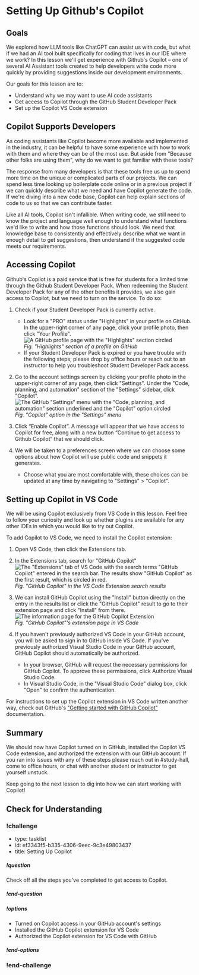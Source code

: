 # Setting Up Github's Copilot

## Goals

We explored how LLM tools like ChatGPT can assist us with code, but what if we had an AI tool built specifically for coding that lives in our IDE where we work? In this lesson we'll get experience with Github's Copilot – one of several AI Assistant tools created to help developers write code more quickly by providing suggestions inside our development environments. 

Our goals for this lesson are to:
- Understand why we may want to use AI code assistants
- Get access to Copilot through the GitHub Student Developer Pack
- Set up the Copilot VS Code extension

## Copilot Supports Developers

As coding assistants like Copilot become more available and implemented in the industry, it can be helpful to have some experience with how to work with them and where they can be of the most use. But aside from "Because other folks are using them", why do we want to get familiar with these tools? 

The response from many developers is that these tools free us up to spend more time on the unique or complicated parts of our projects. We can spend less time looking up boilerplate code online or in a previous project if we can quickly describe what we need and have Copilot generate the code. If we're diving into a new code base, Copilot can help explain sections of code to us so that we can contribute faster. 

Like all AI tools, Copilot isn't infallible. When writing code, we still need to know the project and language well enough to understand what functions we'd like to write and how those functions should look. We need that knowledge base to consistently and effectively describe what we want in enough detail to get suggestions, then understand if the suggested code meets our requirements. 

## Accessing Copilot

Github's Copilot is a paid service that is free for students for a limited time through the Github Student Developer Pack. When redeeming the Student Developer Pack for any of the other benefits it provides, we also gain access to Copilot, but we need to turn on the service. To do so:

1. Check if your Student Developer Pack is currently active.
   - Look for a "PRO" status under "Highlights" in your profile on GitHub. In the upper-right corner of any page, click your profile photo, then click "Your Profile".  
   ![A GitHub profile page with the "Highlights" section circled](assets/setting-up-copilot/github-profile-pro-location.png)  
   *Fig. "Highlights" section of a profile on GitHub*
   - If your Student Developer Pack is expired or you have trouble with the following steps, please drop by office hours or reach out to an instructor to help you troubleshoot Student Developer Pack access.

2. Go to the account settings screen by clicking your profile photo in the upper-right corner of any page, then click "Settings". Under the "Code, planning, and automation" section of the "Settings" sidebar, click "Copilot".  
   ![The GitHub "Settings" menu with the "Code, planning, and automation" section underlined and the "Copilot" option circled](assets/setting-up-copilot/github-settings-menu.png)  
   *Fig. "Copilot" option in the "Settings" menu*

3. Click “Enable Copilot”. A message will appear that we have access to Copilot for free, along with a new button “Continue to get access to Github Copilot” that we should click.

4. We will be taken to a preferences screen where we can choose some options about how Copilot will use public code and snippets it generates. 
   - Choose what you are most comfortable with, these choices can be updated at any time by navigating to "Settings" > "Copilot".

## Setting up Copilot in VS Code

We will be using Copilot exclusively from VS Code in this lesson. Feel free to follow your curiosity and look up whether plugins are available for any other IDEs in which you would like to try out Copilot. 

To add Copilot to VS Code, we need to install the Copilot extension:

1. Open VS Code, then click the Extensions tab.
 
2. In the Extensions tab, search for "GitHub Copilot"  
   ![The "Extensions" tab of VS Code with the search terms "GitHub Copilot" entered in the search bar. The results show "GitHub Copilot" as the first result, which is circled in red.](assets/setting-up-copilot/vscode-search-copilot.png)  
   *Fig. "GitHub Copilot" in the VS Code Extension search results*

3. We can install GitHub Copilot using the "Install" button directly on the entry in the results list or click the "GitHub Copilot" result to go to their extension page and click "Install" from there.  
   ![The information page for the GitHub Copilot Extension](assets/setting-up-copilot/vscode-copilot-extension-page.png)  
   *Fig. "GitHub Copilot"'s extension page in VS Code*

4. If you haven't previously authorized VS Code in your GitHub account, you will be asked to sign in to GitHub inside VS Code. If you've previously authorized Visual Studio Code in your GitHub account, GitHub Copilot should automatically be authorized.
   - In your browser, GitHub will request the necessary permissions for GitHub Copilot. To approve these permissions, click Authorize Visual Studio Code.
   - In Visual Studio Code, in the "Visual Studio Code" dialog box, click "Open" to confirm the authentication.

For instructions to set up the Copilot extension in VS Code written another way, check out GitHub's ["Getting started with GitHub Copilot"](https://docs.github.com/en/copilot/using-github-copilot/getting-started-with-github-copilot#installing-the-github-copilot-extension-in-visual-studio-code) documentation.

## Summary

We should now have Copilot turned on in GitHub, installed the Copilot VS Code extension, and authorized the extension with our GitHub account. If you ran into issues with any of these steps please reach out in #study-hall, come to office hours, or chat with another student or instructor to get yourself unstuck.

Keep going to the next lesson to dig into how we can start working with Copilot!

## Check for Understanding

<!-- prettier-ignore-start -->
### !challenge
* type: tasklist
* id: ef3343f5-b335-4306-9eec-9c3e49803437
* title: Setting Up Copilot
##### !question

Check off all the steps you've completed to get access to Copilot.

##### !end-question
##### !options

* Turned on Copilot access in your GitHub account's settings
* Installed the GitHub Copilot extension for VS Code
* Authorized the Copilot extension for VS Code with GitHub

##### !end-options
### !end-challenge
<!-- prettier-ignore-end -->
